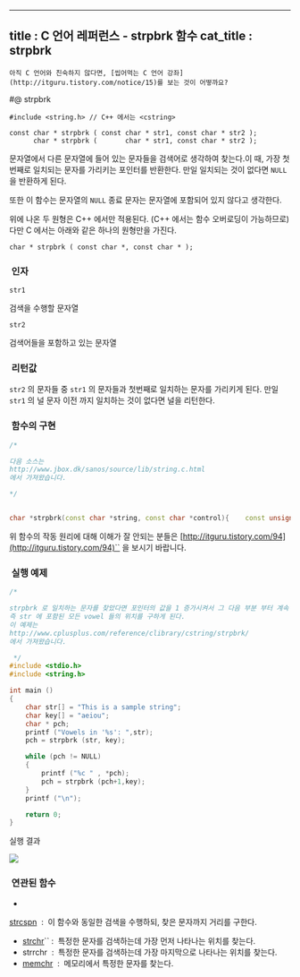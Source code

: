 ----------------
title : C 언어 레퍼런스 - strpbrk 함수
cat_title :  strpbrk
--------------



```warning
아직 C 언어와 친숙하지 않다면, [씹어먹는 C 언어 강좌](http://itguru.tistory.com/notice/15)를 보는 것이 어떻까요?

```

#@ strpbrk

```info
#include <string.h> // C++ 에서는 <cstring>

const char * strpbrk ( const char * str1, const char * str2 );
      char * strpbrk (       char * str1, const char * str2 );
```


문자열에서 다른 문자열에 들어 있는 문자들을 검색어로 생각하여 찾는다.이 때, 가장 첫번째로 일치되는 문자를 가리키는 포인터를 반환한다. 만일 일치되는 것이 없다면 `NULL` 을 반환하게 된다.

또한 이 함수는 문자열의 `NULL` 종료 문자는 문자열에 포함되어 있지 않다고 생각한다.

위에 나온 두 원형은 C++ 에서만 적용된다. (C++ 에서는 함수 오버로딩이 가능하므로) 다만 C 에서는 아래와 같은 하나의 원형만을 가진다.

```info
char * strpbrk ( const char *, const char * );
```





###  인자


`str1`

검색을 수행할 문자열

`str2`

검색어들을 포함하고 있는 문자열



###  리턴값


`str2` 의 문자들 중 `str1` 의 문자들과 첫번째로 일치하는 문자를 가리키게 된다. 만일 `str1` 의 널 문자 이전 까지 일치하는 것이 없다면 널을 리턴한다.



###  함수의 구현


```cpp
/*

다음 소스는
http://www.jbox.dk/sanos/source/lib/string.c.html
에서 가져왔습니다.

*/


char *strpbrk(const char *string, const char *control){    const unsigned char *str = string;    const unsigned char *ctrl = control;    unsigned char map[32];    int count;    // Clear out bit map    for (count = 0; count < 32; count++) map[count] = 0;    // Set bits in control map    while (*ctrl)    {        map[*ctrl >> 3] |= (1 << (*ctrl & 7));        ctrl++;    }    // 1st char in control map stops search    while (*str)    {        if (map[*str >> 3] & (1 << (*str & 7))) return (char *) str;        str++;    }    return NULL;}
```


위 함수의 작동 원리에 대해 이해가 잘 안되는 분들은 [http://itguru.tistory.com/94](http://itguru.tistory.com/94)`` 을 보시기 바랍니다.



###  실행 예제




```cpp
/*

strpbrk 로 일치하는 문자를 찾았다면 포인터의 값을 1 증가시켜서 그 다음 부분 부터 계속 검색을 수행한다.
즉 str 에 포함된 모든 vowel 들의 위치를 구하게 된다.
이 예제는
http://www.cplusplus.com/reference/clibrary/cstring/strpbrk/
에서 가져왔습니다.

 */
#include <stdio.h>
#include <string.h>

int main ()
{
    char str[] = "This is a sample string";
    char key[] = "aeiou";
    char * pch;
    printf ("Vowels in '%s': ",str);
    pch = strpbrk (str, key);

    while (pch != NULL)
    {
        printf ("%c " , *pch);
        pch = strpbrk (pch+1,key);
    }
    printf ("\n");

    return 0;
}
```


실행 결과


![](http://img1.daumcdn.net/thumb/R1920x0/?fname=http%3A%2F%2Fcfile25.uf.tistory.com%2Fimage%2F194FCA104C562317E980E9)



###  연관된 함수


* 

 [strcspn](http://itguru.tistory.com/94)  :  이 함수와 동일한 검색을 수행하되, 찾은 문자까지 거리를 구한다.
*  [strchr](http://itguru.tistory.com/93)`` :  특정한 문자를 검색하는데 가장 먼저 나타나는 위치를 찾는다.
* strrchr  :  특정한 문자를 검색하는데 가장 마지막으로 나타나는 위치를 찾는다.
*  [memchr](http://itguru.tistory.com/92)  :  메모리에서 특정한 문자를 찾는다.







